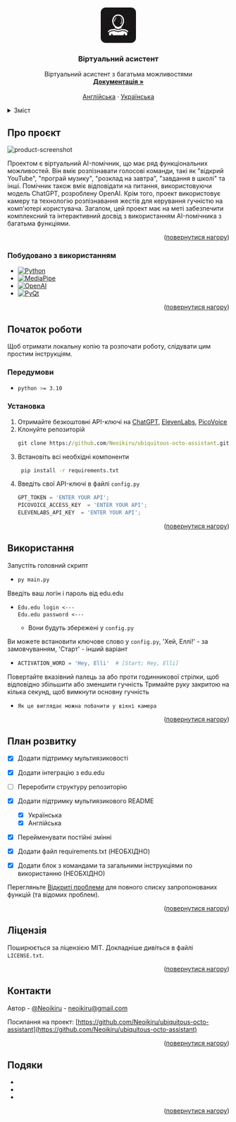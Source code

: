 <a name="readme-top"></a>

<!-- PROJECT LOGO -->
<br />
<div align="center">
  <a href="https://github.com/Neoikiru/ubiquitous-octo-assistant">
    <img src="GUI/Icons/logo.png" alt="Logo" width="80" height="80">
  </a>

<h3 align="center">Віртуальний асистент</h3>

  <p align="center">
    Віртуальний асистент з багатьма можливостями
    <br />
    <a href="https://github.com/Neoikiru/ubiquitous-octo-assistant"><strong>Документація »</strong></a>
    <br />
    <br />
    <a href="https://github.com/Neoikiru/ubiquitous-octo-assistant/blob/main/README.md">Англійська</a>
    ·
    <a href="https://github.com/Neoikiru/ubiquitous-octo-assistant/blob/main/README.ua.md">Українська</a>
  </p>
</div>


<!-- TABLE OF CONTENTS -->
<details>
  <summary>Зміст</summary>
  <ol>
    <li>
      <a href="#Про-проєкт">Про проєкт</a>
      <ul>
        <li><a href="#Побудовано-з-використанням">Побудовано з використанням</a></li>
      </ul>
    </li>
    <li>
      <a href="#Початок-роботи">Початок роботи</a>
      <ul>
        <li><a href="#Передумови">Передумови</a></li>
        <li><a href="#Установка">Установка</a></li>
      </ul>
    </li>
    <li><a href="#Використання">Використання</a></li>
    <li><a href="#План-розвитку">План розвитку</a></li>
    <li><a href="#Ліцензія">Ліцензія</a></li>
    <li><a href="#Контакти">Контакти</a></li>
    <li><a href="#Подяки">Подяки</a></li>
  </ol>
</details>


<!-- ABOUT THE PROJECT -->
## Про проєкт
![product-screenshot](https://github.com/Neoikiru/ubiquitous-octo-assistant/assets/101185766/3b733a69-14e1-4cee-b584-fc419ded7b2d)

 Проектом є віртуальний AI-помічник, що має ряд функціональних можливостей. Він вміє розпізнавати голосові команди, такі як "відкрий YouTube", "програй музику", "розклад на завтра", "завдання в школі" та інші. Помічник також вміє відповідати на питання, використовуючи модель ChatGPT, розроблену OpenAI. Крім того, проект використовує камеру та технологію розпізнавання жестів для керування гучністю на комп'ютері користувача. Загалом, цей проект має на меті забезпечити комплексний та інтерактивний досвід з використанням AI-помічника з багатьма функціями.


<p align="right">(<a href="#readme-top">повернутися нагору</a>)</p>


### Побудовано з використанням
* [![Python][Python.com]][Python-url]
* [![MediaPipe][Mediapipe.com]][Mediapipe-url]
* [![OpenAI][OpenAI.com]][OpenAI-url]
* [![PyQt][PyQt.com]][PyQt-url]

<p align="right">(<a href="#readme-top">повернутися нагору</a>)</p>



<!-- GETTING STARTED -->
## Початок роботи

Щоб отримати локальну копію та розпочати роботу, слідувати цим простим інструкціям.

### Передумови
* ```sh
  python >= 3.10
  ```

### Установка

1. Отримайте безкоштовні API-ключі на [ChatGPT](https://platform.openai.com/account/api-keys), [ElevenLabs](https://docs.elevenlabs.io/authentication/01-xi-api-key), [PicoVoice](https://console.picovoice.ai/profile)
2. Клонуйте репозиторій
   ```cmd
   git clone https://github.com/Neoikiru/ubiquitous-octo-assistant.git
   ```
3. Встановіть всі необхідні компоненти
   ```cmd
    pip install -r requirements.txt
    ```
4. Введіть свої API-ключі в файлі `config.py`
   ```python
   GPT_TOKEN = 'ENTER YOUR API';
   PICOVOICE_ACCESS_KEY  = 'ENTER YOUR API';
   ELEVENLABS_API_KEY  = 'ENTER YOUR API';
   ```

<p align="right">(<a href="#readme-top">повернутися нагору</a>)</p>

<!-- USAGE EXAMPLES -->
## Використання

<!-- Use this space to show useful examples of how a project can be used. Additional screenshots, code examples and demos work well in this space. You may also link to more resources. -->
Запустіть головний скрипт
*  ```cmd
   py main.py
   ```
 
Введіть ваш логін і пароль від edu.edu
*  ```
   Edu.edu login <---
   Edu.edu password <---
   ```
   + Вони будуть збережені у `config.py`
 
Ви можете встановити ключове слово у `config.py`, 
   'Хей, Еллі!' - за замовчуванням,
   'Старт' - інший варіант
*  ```python
   ACTIVATION_WORD = 'Hey, Elli'  # [Start; Hey, Elli]
   ```
   
Повертайте вказівний палець за або проти годинникової стрілки, щоб відповідно збільшити або зменшити гучність
  Тримайте руку закритою на кілька секунд, щоб вимкнути основну гучність
*  ```
   Як це виглядає можна побачити у вікні камера
   ```
<p align="right">(<a href="#readme-top">повернутися нагору</a>)</p>



<!-- ROADMAP -->
## План розвитку

- [x] Додати підтримку мультиязиковості
- [x] Додати інтеграцію з edu.edu
- [ ] Переробити структуру репозиторію
- [x] Додати підтримку мультиязикового README
    - [x]  Українська
    - [x]  Англійська
- [x] Перейменувати постійні змінні
- [x] Додати файл requirements.txt (НЕОБХІДНО)
- [x] Додати блок з командами та загальними інструкціями по використанню (НЕОБХІДНО)
 

Перегляньте [Відкриті проблеми](https://github.com/Neoikiru/ubiquitous-octo-assistant/issues) для повного списку запропонованих функцій (та відомих проблем).

<p align="right">(<a href="#readme-top">повернутися нагору</a>)</p>



<!-- CONTRIBUTING -->
<!-- ## Contributing

Contributions are what make the open source community such an amazing place to learn, inspire, and create. Any contributions you make are **greatly appreciated**.

If you have a suggestion that would make this better, please fork the repo and create a pull request. You can also simply open an issue with the tag "enhancement".
Don't forget to give the project a star! Thanks again!

1. Fork the Project
2. Create your Feature Branch (`git checkout -b feature/AmazingFeature`)
3. Commit your Changes (`git commit -m 'Add some AmazingFeature'`)
4. Push to the Branch (`git push origin feature/AmazingFeature`)
5. Open a Pull Request

<p align="right">(<a href="#readme-top">back to top</a>)</p> -->



<!-- LICENSE -->
## Ліцензія

Поширюється за ліцензією MIT. Докладніше дивіться в файлі `LICENSE.txt`.

<p align="right">(<a href="#readme-top">повернутися нагору</a>)</p>



<!-- CONTACT -->
## Контакти

Автор - [@Neoikiru](https://t.me/Neoikiru) - neoikiru@gmail.com

Посилання на проект: [https://github.com/Neoikiru/ubiquitous-octo-assistant](https://github.com/Neoikiru/ubiquitous-octo-assistant)

<p align="right">(<a href="#readme-top">повернутися нагору</a>)</p>



<!-- ACKNOWLEDGMENTS -->
## Подяки

* []()
* []()
* []()

<p align="right">(<a href="#readme-top">повернутися нагору</a>)</p>



<!-- MARKDOWN LINKS & IMAGES -->
[Mediapipe.com]: https://img.shields.io/badge/Mediapipe-20232A?style=for-the-badge&logo=devdotto&logoColor=#003E54
[Mediapipe-url]: https://developers.google.com/mediapipe
[PyQt.com]: https://img.shields.io/badge/PyQT-20232A?style=for-the-badge&logo=qt&logoColor=#41CD52
[PyQt-url]: https://www.qt.io/product/ui-design-tools
[OpenAI.com]: https://img.shields.io/badge/OpenAI-20232A?style=for-the-badge&logo=openai&logoColor=#412991
[OpenAI-url]: https://openai.com/
[Python.com]: https://img.shields.io/badge/Python-20232A?style=for-the-badge&logo=python&logoColor=#3776AB
[Python-url]: https://www.python.org/
